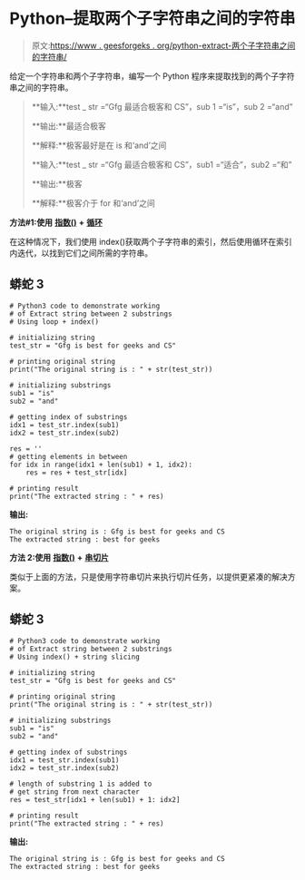 # Python–提取两个子字符串之间的字符串

> 原文:[https://www . geesforgeks . org/python-extract-两个子字符串之间的字符串/](https://www.geeksforgeeks.org/python-extract-string-between-two-substrings/)

给定一个字符串和两个子字符串，编写一个 Python 程序来提取找到的两个子字符串之间的字符串。

> **输入:**test _ str =“Gfg 最适合极客和 CS”，sub 1 =“is”，sub 2 =“and”
> 
> **输出:**最适合极客
> 
> **解释:**极客最好是在 is 和‘and’之间
> 
> **输入:**test _ str =“Gfg 最适合极客和 CS”，sub1 =“适合”，sub2 =“和”
> 
> **输出:**极客
> 
> **解释:**极客介于 for 和‘and’之间

**方法#1:使用** [**指数()**](https://www.geeksforgeeks.org/python-list-index/) **+** [**循环**](https://www.geeksforgeeks.org/loops-in-python/)

在这种情况下，我们使用 index()获取两个子字符串的索引，然后使用循环在索引内迭代，以找到它们之间所需的字符串。

## 蟒蛇 3

```
# Python3 code to demonstrate working
# of Extract string between 2 substrings
# Using loop + index()

# initializing string
test_str = "Gfg is best for geeks and CS"

# printing original string
print("The original string is : " + str(test_str))

# initializing substrings
sub1 = "is"
sub2 = "and"

# getting index of substrings
idx1 = test_str.index(sub1)
idx2 = test_str.index(sub2)

res = ''
# getting elements in between
for idx in range(idx1 + len(sub1) + 1, idx2):
    res = res + test_str[idx]

# printing result
print("The extracted string : " + res)
```

**输出:**

```
The original string is : Gfg is best for geeks and CS
The extracted string : best for geeks 
```

**方法 2:使用** [**指数()**](https://www.geeksforgeeks.org/python-list-index/) **+** [**串切片**](https://www.geeksforgeeks.org/string-slicing-in-python/)

类似于上面的方法，只是使用字符串切片来执行切片任务，以提供更紧凑的解决方案。

## 蟒蛇 3

```
# Python3 code to demonstrate working 
# of Extract string between 2 substrings
# Using index() + string slicing

# initializing string
test_str = "Gfg is best for geeks and CS"

# printing original string
print("The original string is : " + str(test_str))

# initializing substrings
sub1 = "is"
sub2 = "and"

# getting index of substrings
idx1 = test_str.index(sub1)
idx2 = test_str.index(sub2)

# length of substring 1 is added to
# get string from next character
res = test_str[idx1 + len(sub1) + 1: idx2]

# printing result
print("The extracted string : " + res)
```

**输出:**

```
The original string is : Gfg is best for geeks and CS
The extracted string : best for geeks 
```